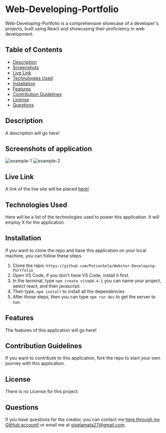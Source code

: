 # Web-Developing-Portfolio
Web-Developing-Portfolio is a comprehensive showcase of a developer's projects, built using React and showcasing their proficiency in web development. 


## Table of Contents
- [Description](#description)
- [Screenshots](#screenshots)
- [Live Link](#live-link)
- [Technologies Used](#technologies-used)
- [Installation](#installation)
- [Features](#features)
- [Contribution Guidelines](#contribution-guidelines)
- [License](#license)
- [Questions](#questions)

## Description
A description will go here!


## Screenshots of application
![example-1](./example-goes-here)
![example-2](./example-goes-here)


## Live Link
A link of the live site will be placed [here!](https://example.com)


## Technologies Used
Here will be a list of the technologies used to power this application. It will employ X for the application.


## Installation
If you want to clone the repo and have this application on your local machine, you can follow these steps.
1. Clone the repo: `https://github.com/PotionSela/Webster-Developing-Portfolio`
2. Open VS Code, if you don't have VS Code, install it first.
3. In the terminal, type `npm create vite@4.4.1` you can name your project, select react, and then javascript.
4. Then type, `npm install` to install all the dependencies
5. After those steps, then you can type `npm run dev` to get the server to run.


## Features
The features of this application will go here!


## Contribution Guidelines
If you want to contribute to this application, fork the repo to start your own journey with this application.


## License
There is no License for this project.


## Questions
If you have questions for the creator, you can contact me [here through my GitHub account!](https://github.com/PotionSela) or email me at giselamata27@gmail.com.